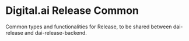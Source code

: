 # Digital.ai Release Common

Common types and functionalities for Release, to be shared between dai-release and dai-release-backend.


